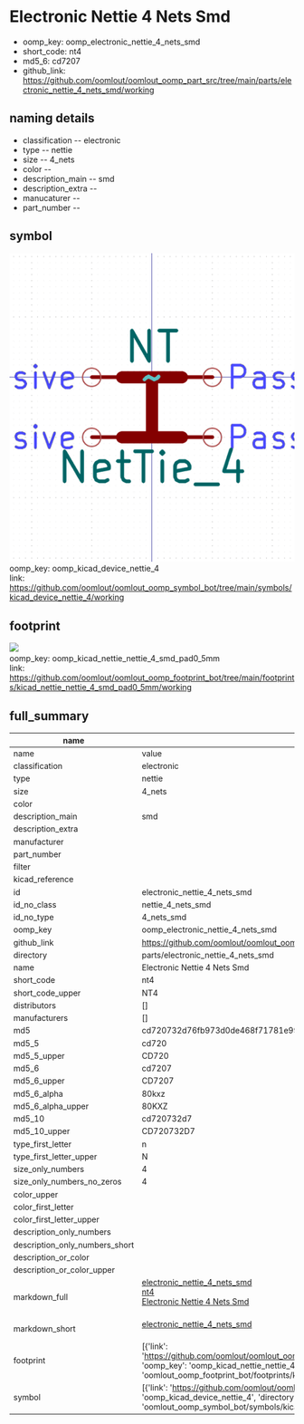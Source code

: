 # Electronic Nettie 4 Nets Smd

  
* oomp_key: oomp_electronic_nettie_4_nets_smd 
* short_code: nt4
* md5_6: cd7207  
* github_link: https://github.com/oomlout/oomlout_oomp_part_src/tree/main/parts/electronic_nettie_4_nets_smd/working  
## naming details
* classification -- electronic
* type -- nettie
* size -- 4_nets
* color -- 
* description_main -- smd
* description_extra -- 
* manucaturer -- 
* part_number -- 



## symbol

![](symbol/0/working/working_600.png)  
oomp_key: oomp_kicad_device_nettie_4  
link: https://github.com/oomlout/oomlout_oomp_symbol_bot/tree/main/symbols/kicad_device_nettie_4/working  

## footprint

![](footprint/0/working/working_600.png)  
oomp_key: oomp_kicad_nettie_nettie_4_smd_pad0_5mm  
link: https://github.com/oomlout/oomlout_oomp_footprint_bot/tree/main/footprints/kicad_nettie_nettie_4_smd_pad0_5mm/working  

## full_summary
| name | value | 
| --- | --- | 
| name | value | 
| classification | electronic | 
| type | nettie | 
| size | 4_nets | 
| color |  | 
| description_main | smd | 
| description_extra |  | 
| manufacturer |  | 
| part_number |  | 
| filter |  | 
| kicad_reference |  | 
| id | electronic_nettie_4_nets_smd | 
| id_no_class | nettie_4_nets_smd | 
| id_no_type | 4_nets_smd | 
| oomp_key | oomp_electronic_nettie_4_nets_smd | 
| github_link | https://github.com/oomlout/oomlout_oomp_part_src/tree/main/parts/electronic_nettie_4_nets_smd/working | 
| directory | parts/electronic_nettie_4_nets_smd | 
| name | Electronic Nettie 4 Nets Smd | 
| short_code | nt4 | 
| short_code_upper | NT4 | 
| distributors | [] | 
| manufacturers | [] | 
| md5 | cd720732d76fb973d0de468f71781e99 | 
| md5_5 | cd720 | 
| md5_5_upper | CD720 | 
| md5_6 | cd7207 | 
| md5_6_upper | CD7207 | 
| md5_6_alpha | 80kxz | 
| md5_6_alpha_upper | 80KXZ | 
| md5_10 | cd720732d7 | 
| md5_10_upper | CD720732D7 | 
| type_first_letter | n | 
| type_first_letter_upper | N | 
| size_only_numbers | 4 | 
| size_only_numbers_no_zeros | 4 | 
| color_upper |  | 
| color_first_letter |  | 
| color_first_letter_upper |  | 
| description_only_numbers |  | 
| description_only_numbers_short |   | 
| description_or_color |   | 
| description_or_color_upper |   | 
| markdown_full | [electronic_nettie_4_nets_smd](https://github.com/oomlout/oomlout_oomp_part_src/tree/main/parts/electronic_nettie_4_nets_smd/working)<br>[nt4](https://github.com/oomlout/oomlout_oomp_part_src/tree/main/parts/electronic_nettie_4_nets_smd/working)<br>[Electronic Nettie 4 Nets Smd](https://github.com/oomlout/oomlout_oomp_part_src/tree/main/parts/electronic_nettie_4_nets_smd/working)<br><br> | 
| markdown_short | [electronic_nettie_4_nets_smd](https://github.com/oomlout/oomlout_oomp_part_src/tree/main/parts/electronic_nettie_4_nets_smd/working)<br><br> | 
| footprint | [{'link': 'https://github.com/oomlout/oomlout_oomp_footprint_bot/tree/main/foootprntss/kicad_nettie_nettie_4_smd_pad0_5mm', 'oomp_key': 'oomp_kicad_nettie_nettie_4_smd_pad0_5mm', 'directory': 'oomlout_oomp_footprint_bot/footprints/kicad_nettie_nettie_4_smd_pad0_5mm//working/working.kicad_mod'}] | 
| symbol | [{'link': 'https://github.com/oomlout/oomlout_oomp_symbol_bot/tree/main/symbols/kicad_device_nettie_4', 'oomp_key': 'oomp_kicad_device_nettie_4', 'directory': 'oomlout_oomp_symbol_bot/symbols/kicad_device_nettie_4//working/working.kicad_sym'}] | 
